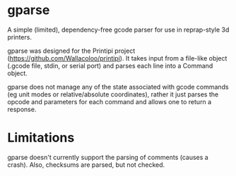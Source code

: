 gparse
======

A simple (limited), dependency-free gcode parser for use in reprap-style 3d printers.

gparse was designed for the Printipi project (https://github.com/Wallacoloo/printipi). It takes input from a file-like object (.gcode file, stdin, or serial port) and parses each line into a Command object. 

gparse does not manage any of the state associated with gcode commands (eg unit modes or relative/absolute coordinates), rather it just parses the opcode and parameters for each command and allows one to return a response.

Limitations
======

gparse doesn't currently support the parsing of comments (causes a crash). Also, checksums are parsed, but not checked.
